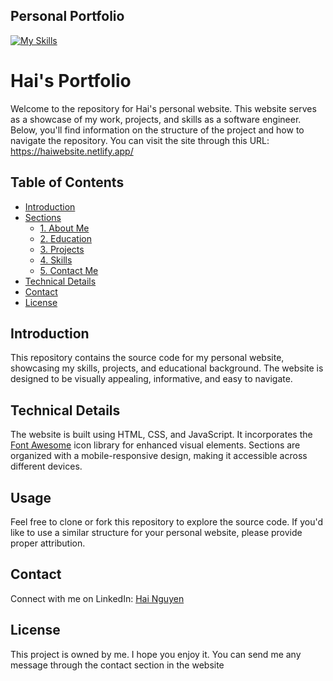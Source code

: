 ## Personal Portfolio
[![My Skills](https://skillicons.dev/icons?i=js,html,css)](https://skillicons.dev)

# Hai's Portfolio

Welcome to the repository for Hai's personal website. This website serves as a showcase of my work, projects, and skills as a software engineer. Below, you'll find information on the structure of the project and how to navigate the repository.
You can visit the site through this URL: https://haiwebsite.netlify.app/

## Table of Contents

- [Introduction](#introduction)
- [Sections](#sections)
  - [1. About Me](#about-me)
  - [2. Education](#education)
  - [3. Projects](#projects)
  - [4. Skills](#skills)
  - [5. Contact Me](#contact-me)
- [Technical Details](#technical-details)
- [Contact](#contact)
- [License](#license)

## Introduction

This repository contains the source code for my personal website, showcasing my skills, projects, and educational background. The website is designed to be visually appealing, informative, and easy to navigate.


## Technical Details

The website is built using HTML, CSS, and JavaScript. It incorporates the [Font Awesome](https://fontawesome.com/) icon library for enhanced visual elements. Sections are organized with a mobile-responsive design, making it accessible across different devices.

## Usage

Feel free to clone or fork this repository to explore the source code. If you'd like to use a similar structure for your personal website, please provide proper attribution.

## Contact

Connect with me on LinkedIn: [Hai Nguyen](https://www.linkedin.com/in/hai-nguyen-03b0761bb/)

## License

This project is owned by me. I hope you enjoy it. You can send me any message through the contact section in the website
